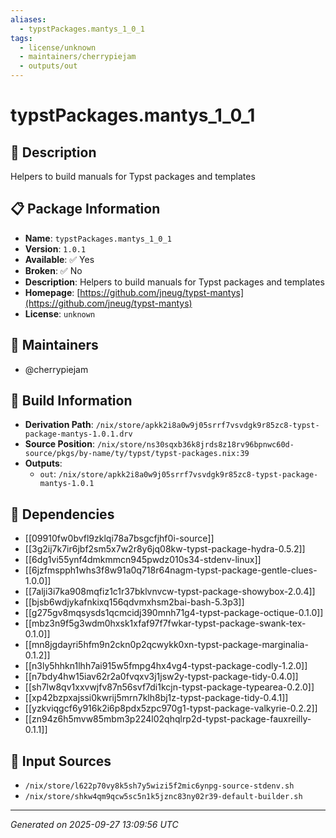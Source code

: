 ```yaml
---
aliases:
  - typstPackages.mantys_1_0_1
tags:
  - license/unknown
  - maintainers/cherrypiejam
  - outputs/out
---
```


# typstPackages.mantys_1_0_1

## 📝 Description

Helpers to build manuals for Typst packages and templates

## 📋 Package Information

- **Name**: `typstPackages.mantys_1_0_1`
- **Version**: `1.0.1`
- **Available**: ✅ Yes
- **Broken**: ✅ No
- **Description**: Helpers to build manuals for Typst packages and templates
- **Homepage**: [https://github.com/jneug/typst-mantys](https://github.com/jneug/typst-mantys)
- **License**: `unknown`
## 👥 Maintainers

- @cherrypiejam


## 🔧 Build Information

- **Derivation Path**: `/nix/store/apkk2i8a0w9j05srrf7vsvdgk9r85zc8-typst-package-mantys-1.0.1.drv`
- **Source Position**: `/nix/store/ns30sqxb36k8jrds8z18rv96bpnwc60d-source/pkgs/by-name/ty/typst/typst-packages.nix:39`
- **Outputs**:
  - `out`:  `/nix/store/apkk2i8a0w9j05srrf7vsvdgk9r85zc8-typst-package-mantys-1.0.1`

## 🔗 Dependencies

- [[09910fw0bvfl9zklqi78a7bsgcfjhf0i-source]]
- [[3g2ij7k7ir6jbf2sm5x7w2r8y6jq08kw-typst-package-hydra-0.5.2]]
- [[6dg1vi55ynf4dmkmmcn945pwdz010s34-stdenv-linux]]
- [[6jzfmspph1whs3f8w91a0q718r64nagm-typst-package-gentle-clues-1.0.0]]
- [[7alji3i7ka908mqfiz1c1r37bklvnvcw-typst-package-showybox-2.0.4]]
- [[bjsb6wdjykafnkixq156qdvmxhsm2bai-bash-5.3p3]]
- [[g275gv8mqsysds1qcmcidj390mnh71g4-typst-package-octique-0.1.0]]
- [[mbz3n9f5g3wdm0hxsk1xfaf97f7fwkar-typst-package-swank-tex-0.1.0]]
- [[mn8jgdayri5hfm9n2ckn0p2qcwykk0xn-typst-package-marginalia-0.1.2]]
- [[n3ly5hhkn1lhh7ai915w5fmpg4hx4vg4-typst-package-codly-1.2.0]]
- [[n7bdy4hw15iav62r2a0fvqxv3j1jsw2y-typst-package-tidy-0.4.0]]
- [[sh7lw8qv1xxvwjfv87n56svf7di1kcjn-typst-package-typearea-0.2.0]]
- [[xp42bzpxajssi0kwrij5mrn7klh8bj1z-typst-package-tidy-0.4.1]]
- [[yzkviqgcf6y916k2i6p8pdx5zpc970g1-typst-package-valkyrie-0.2.2]]
- [[zn94z6h5mvw85mbm3p224l02qhqlrp2d-typst-package-fauxreilly-0.1.1]]

## 📁 Input Sources

- `/nix/store/l622p70vy8k5sh7y5wizi5f2mic6ynpg-source-stdenv.sh`
- `/nix/store/shkw4qm9qcw5sc5n1k5jznc83ny02r39-default-builder.sh`

---
*Generated on 2025-09-27 13:09:56 UTC*
